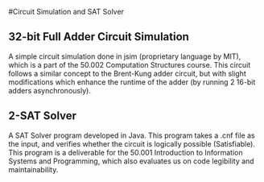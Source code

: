 #Circuit Simulation and SAT Solver 

## 32-bit Full Adder Circuit Simulation
A simple circuit simulation done in jsim (proprietary language by MIT), which is a part of the 50.002 Computation Structures course.
This circuit follows a similar concept to the Brent-Kung adder circuit, but with slight modifications which enhance the runtime of the adder (by running 2 16-bit adders asynchronously).

## 2-SAT Solver
A SAT Solver program developed in Java. This program takes a .cnf file as the input, and verifies whether the circuit is logically possible (Satisfiable).
This program is a deliverable for the 50.001 Introduction to Information Systems and Programming, which also evaluates us on code legibility and maintainability.
